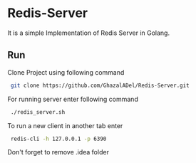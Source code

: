 # Redis-Server
It is a simple Implementation of Redis Server in Golang.

## Run 
Clone Project using following command
```bash
 git clone https://github.com/GhazalADel/Redis-Server.git
```
For running server enter following command
```bash
 ./redis_server.sh
```
To run a new client in another tab enter
```bash
 redis-cli -h 127.0.0.1 -p 6390
```

Don't forget to remove .idea folder
